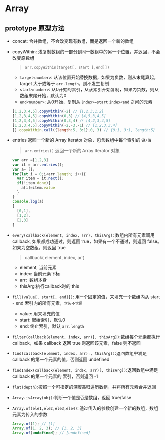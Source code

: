 # Array

## prototype 原型方法

* concat: 合并数组，不会改变现有数组，而是返回一个新的数组

* copyWithin: 浅复制数组的一部分到同一数组中的另一个位置，并返回，不会改变原数组

  > `arr.copyWithin(target[, start [,end]])`

    * `target<number>`: 从该位置开始替换数据，如果为负数，则从末尾算起，target 大于或等于 `arr.length`，则不发生复制
    * `start<number>`: 从0开始的索引，从该索引开始复制，如果为负数，则从数组末尾开始，默认为0
    * `end<number>`: 从0开始，复制从 `index>=start` `index<end` 之间的元素

  ```js
  [1,2,3,4,5].copyWithin(-2) // [1,2,3,1,2]
  [1,2,3,4,5].copyWithin(0,3) // [4,5,3,4,5]
  [1,2,3,4,5].copyWithin(0,3,4) // [4,2,3,4,5]
  [1,2,3,4,5].copyWithin(-2,-3,-1) // [1,2,3,3,4]
  [].copyWithin.call({length:5, 3:1},0, 3) // {0:1, 3:1, length:5}
  ```

* entries 返回一个新的 Array Iterator 对象，包含数组中每个索引的 `键/值`

  > `arr.entries()` 返回一个新的 Array Iterator 对象

  ```js
  var arr =[1,2,3]
  var it = arr.entries();
  var a= [];
  for(let i = 0;i<arr.length; i++){
    var item = it.next();
    if(!item.done){
      a[i]=item.value
    }
  }
  console.log(a)
  [
    [0,1],
    [1,2].
    [2,3]
  ]
  ```
* `every(callback(element, index, arr), thisArg)`: 数组内所有元素调用 callback, 如果都成功通过，则返回 true，如果有一个不通过，则返回 false。如果为空数组，则返回 true

  > callback( element, index, arr)

    * element, 当前元素
    * index: 当前元素下标
    * arr:  数组本身
    * thisArg:执行callback时的 this

* `fill(value[, start[, end]])`: 用一个固定的值，来填充一个数组内从 start - end 索引内的所有元素，`含头不含尾`

  * value: 用来填充的值
  * start: 起始索引，默认0
  * end: 终止索引，默认 `arr.length`

* `filter(callback(element, index, arr)[, thisArg])`:数组每个元素都执行 callback，如果 callback 返回 true 则返回该元素，false 则不返回

* `find(callback(element, index, arr)[, thisArg])`:返回数组中满足 callback 的第一个元素的值，否则返回 undefined

* `findIndex(callback(element, index, arr)[, thisArg])`:返回数组中满足 callback 的第一个元素的 索引，否则返回 -1

* `flat(depth)`:按照一个可指定的深度递归遍历数组，并将所有元素合并返回

* `Array.isArray(obj)`:判断一个值是否是数组，返回 true/false

* `Array.of(ele1,ele2,ele3,ele4)`: 通过传入的参数创建一个新的数组，数组元素为传入的参数

  ```js
  Array.of(1); // [1]
  Array.of(1, 2, 3); // [1, 2, 3]
  Array.of(undefined); // [undefined]
  ```
